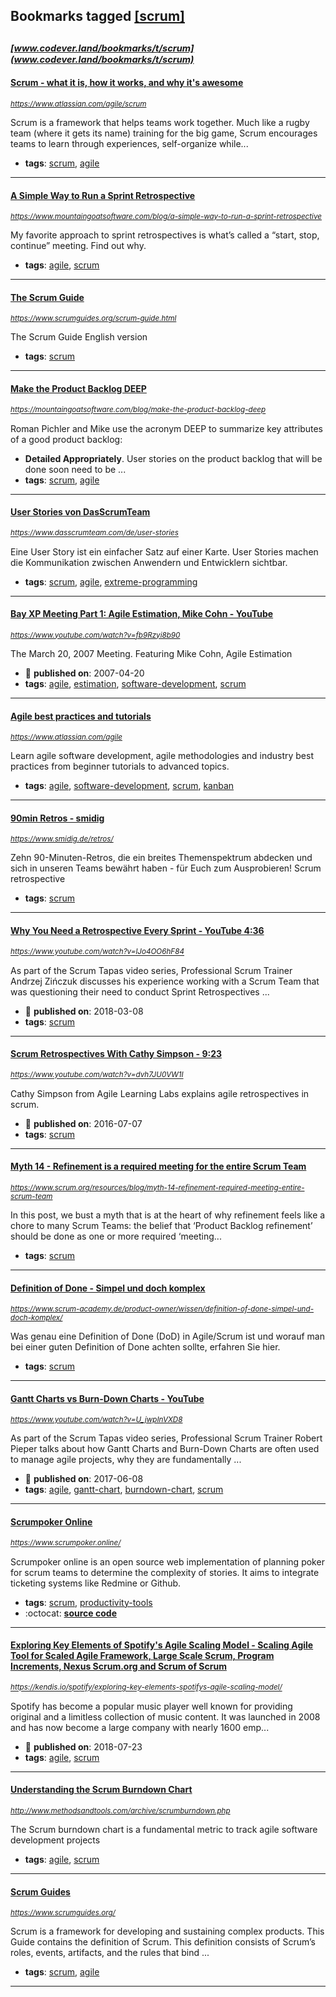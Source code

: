 ## Bookmarks tagged [[scrum]](https://www.codever.land/search?q=[scrum])

_<sup><sup>[www.codever.land/bookmarks/t/scrum](www.codever.land/bookmarks/t/scrum)</sup></sup>_
---
#### [Scrum - what it is, how it works, and why it's awesome](https://www.atlassian.com/agile/scrum)
_<sup>https://www.atlassian.com/agile/scrum</sup>_

Scrum is a framework that helps teams work together. Much like a rugby team (where it gets its name) training for the big game, Scrum encourages teams to learn through experiences, self-organize while...
* **tags**: [scrum](../tagged/scrum.md), [agile](../tagged/agile.md)
---
#### [ A Simple Way to Run a Sprint Retrospective](https://www.mountaingoatsoftware.com/blog/a-simple-way-to-run-a-sprint-retrospective)
_<sup>https://www.mountaingoatsoftware.com/blog/a-simple-way-to-run-a-sprint-retrospective</sup>_

My favorite approach to sprint retrospectives is what’s called a “start, stop, continue” meeting. Find out why.

* **tags**: [agile](../tagged/agile.md), [scrum](../tagged/scrum.md)
---
#### [The Scrum Guide](https://www.scrumguides.org/scrum-guide.html)
_<sup>https://www.scrumguides.org/scrum-guide.html</sup>_

The Scrum Guide English version
* **tags**: [scrum](../tagged/scrum.md)
---
#### [Make the Product Backlog DEEP](https://mountaingoatsoftware.com/blog/make-the-product-backlog-deep)
_<sup>https://mountaingoatsoftware.com/blog/make-the-product-backlog-deep</sup>_

Roman Pichler and Mike use the acronym DEEP to summarize key attributes of a good product backlog:

* **Detailed Appropriately**. User stories on the product backlog that will be done soon need to be ...
* **tags**: [scrum](../tagged/scrum.md), [agile](../tagged/agile.md)
---
#### [User Stories von DasScrumTeam](https://www.dasscrumteam.com/de/user-stories)
_<sup>https://www.dasscrumteam.com/de/user-stories</sup>_

 Eine User Story ist ein einfacher Satz auf einer Karte. User Stories machen die Kommunikation zwischen Anwendern und Entwicklern sichtbar.
* **tags**: [scrum](../tagged/scrum.md), [agile](../tagged/agile.md), [extreme-programming](../tagged/extreme-programming.md)
---
#### [Bay XP Meeting Part 1: Agile Estimation, Mike Cohn - YouTube](https://www.youtube.com/watch?v=fb9Rzyi8b90)
_<sup>https://www.youtube.com/watch?v=fb9Rzyi8b90</sup>_

The March 20, 2007 Meeting. Featuring Mike Cohn, Agile Estimation
* :calendar: **published on**: 2007-04-20
* **tags**: [agile](../tagged/agile.md), [estimation](../tagged/estimation.md), [software-development](../tagged/software-development.md), [scrum](../tagged/scrum.md)
---
#### [Agile best practices and tutorials](https://www.atlassian.com/agile)
_<sup>https://www.atlassian.com/agile</sup>_

Learn agile software development, agile methodologies and industry best practices from beginner tutorials to advanced topics. 
* **tags**: [agile](../tagged/agile.md), [software-development](../tagged/software-development.md), [scrum](../tagged/scrum.md), [kanban](../tagged/kanban.md)
---
#### [90min Retros - smidig](https://www.smidig.de/retros/)
_<sup>https://www.smidig.de/retros/</sup>_

Zehn 90-Minuten-Retros, die ein breites Themenspektrum abdecken und sich in unseren Teams bewährt haben - für Euch zum Ausprobieren! Scrum retrospective
* **tags**: [scrum](../tagged/scrum.md)
---
#### [Why You Need a Retrospective Every Sprint - YouTube 4:36](https://www.youtube.com/watch?v=lJo4OO6hF84)
_<sup>https://www.youtube.com/watch?v=lJo4OO6hF84</sup>_

As part of the Scrum Tapas video series, Professional Scrum Trainer Andrzej Zińczuk discusses his experience working with a Scrum Team that was questioning their need to conduct Sprint Retrospectives ...
* :calendar: **published on**: 2018-03-08
* **tags**: [scrum](../tagged/scrum.md)
---
#### [Scrum Retrospectives With Cathy Simpson - 9:23](https://www.youtube.com/watch?v=dvh7JU0VW1I)
_<sup>https://www.youtube.com/watch?v=dvh7JU0VW1I</sup>_

Cathy Simpson from Agile Learning Labs explains agile retrospectives in scrum.
* :calendar: **published on**: 2016-07-07
* **tags**: [scrum](../tagged/scrum.md)
---
#### [Myth 14 - Refinement is a required meeting for the entire Scrum Team](https://www.scrum.org/resources/blog/myth-14-refinement-required-meeting-entire-scrum-team)
_<sup>https://www.scrum.org/resources/blog/myth-14-refinement-required-meeting-entire-scrum-team</sup>_

In this post, we bust a myth that is at the heart of why refinement feels like a chore to many Scrum Teams: the belief that ‘Product Backlog refinement’ should be done as one or more required ‘meeting...
* **tags**: [scrum](../tagged/scrum.md)
---
#### [Definition of Done - Simpel und doch komplex](https://www.scrum-academy.de/product-owner/wissen/definition-of-done-simpel-und-doch-komplex/)
_<sup>https://www.scrum-academy.de/product-owner/wissen/definition-of-done-simpel-und-doch-komplex/</sup>_

Was genau eine Definition of Done (DoD) in Agile/Scrum ist und worauf man bei einer guten Definition of Done achten sollte, erfahren Sie hier.
* **tags**: [scrum](../tagged/scrum.md)
---
#### [Gantt Charts vs Burn-Down Charts - YouTube](https://www.youtube.com/watch?v=U_jwpInVXD8)
_<sup>https://www.youtube.com/watch?v=U_jwpInVXD8</sup>_

As part of the Scrum Tapas video series, Professional Scrum Trainer Robert Pieper talks about how Gantt Charts and Burn-Down Charts are often used to manage agile projects, why they are fundamentally ...
* :calendar: **published on**: 2017-06-08
* **tags**: [agile](../tagged/agile.md), [gantt-chart](../tagged/gantt-chart.md), [burndown-chart](../tagged/burndown-chart.md), [scrum](../tagged/scrum.md)
---
#### [Scrumpoker Online](https://www.scrumpoker.online/)
_<sup>https://www.scrumpoker.online/</sup>_

Scrumpoker online is an open source web implementation of planning poker for scrum teams to determine the complexity of stories. It aims to integrate ticketing systems like Redmine or Github.
* **tags**: [scrum](../tagged/scrum.md), [productivity-tools](../tagged/productivity-tools.md)
* :octocat: **[source code](https://github.com/Toxantron/scrumonline)**
---
#### [Exploring Key Elements of Spotify's Agile Scaling Model - Scaling Agile Tool for Scaled Agile Framework, Large Scale Scrum, Program Increments, Nexus Scrum.org and Scrum of Scrum](https://kendis.io/spotify/exploring-key-elements-spotifys-agile-scaling-model/)
_<sup>https://kendis.io/spotify/exploring-key-elements-spotifys-agile-scaling-model/</sup>_

Spotify has become a popular music player well known for providing original and a limitless collection of music content. It was launched in 2008 and has now become a large company with nearly 1600 emp...
* :calendar: **published on**: 2018-07-23
* **tags**: [agile](../tagged/agile.md), [scrum](../tagged/scrum.md)
---
#### [Understanding the Scrum Burndown Chart](http://www.methodsandtools.com/archive/scrumburndown.php)
_<sup>http://www.methodsandtools.com/archive/scrumburndown.php</sup>_

The Scrum burndown chart is a fundamental metric to track agile software development projects
* **tags**: [agile](../tagged/agile.md), [scrum](../tagged/scrum.md)
---
#### [Scrum Guides](https://www.scrumguides.org/)
_<sup>https://www.scrumguides.org/</sup>_

Scrum is a framework for developing and sustaining complex products. This Guide contains the definition of Scrum. This definition consists of Scrum’s roles, events, artifacts, and the rules that bind ...
* **tags**: [scrum](../tagged/scrum.md), [agile](../tagged/agile.md)
---
